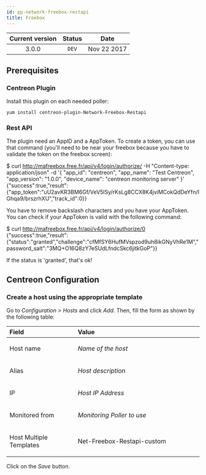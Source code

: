 ```yaml
---
id: pp-network-freebox-restapi
title: Freebox
---
```


| Current version | Status | Date |
| :-: | :-: | :-: |
| 3.0.0 | `DEV` | Nov 22 2017 |

## Prerequisites
### Centreon Plugin
Install this plugin on each needed poller:

    yum install centreon-plugin-Network-Freebox-Restapi

### Rest API
The plugin need an AppID and a AppToken. To create a token, you can use that command (you'll need to be near your freebox because you have to validate the token on the freebox screen):

   $ curl http://mafreebox.free.fr/api/v4/login/authorize/ -H "Content-type: application/json" -d '{ "app_id": "centreon", "app_name": "Test Centreon", "app_version": "1.0.0", "device_name": "centreon monitoring server" }'
   {"success":true,"result":{"app_token":"uU2avKR3BM6Gf\/VeV5lSy\/rKsLg8CCX8K4jviMCokQdDeYfn\/IGhqa9\/brszrhXU","track_id":0}}

You have to remove backslash characters and you have your AppToken. You can check if your AppToken is valid with the following command:

   $ curl http://mafreebox.free.fr/api/v4/login/authorize/0
   {"success":true,"result":{"status":"granted","challenge":"cfMfSY6HufMVspzod9uh8ikGNyVhRe1M","password_salt":"3MQ+O16Q8zY7eSUdLfndcSkc6jitkGoP"}}

If the status is 'granted', that's ok!

## Centreon Configuration
### Create a host using the appropriate template
Go to *Configuration &gt; Hosts* and click *Add*. Then, fill the form as
shown by the following table:

<table>
<colgroup>
<col width="35%" />
<col width="64%" />
</colgroup>
<thead>
<tr class="header">
<th align="left">Field</th>
<th align="left">Value</th>
</tr>
</thead>
<tbody>
<tr class="odd">
<td align="left"><p>Host name</p></td>
<td align="left"><p><em>Name of the host</em></p></td>
</tr>
<tr class="even">
<td align="left"><p>Alias</p></td>
<td align="left"><p><em>Host description</em></p></td>
</tr>
<tr class="odd">
<td align="left"><p>IP</p></td>
<td align="left"><p><em>Host IP Address</em></p></td>
</tr>
<tr class="even">
<td align="left"><p>Monitored from</p></td>
<td align="left"><p><em>Monitoring Poller to use</em></p></td>
</tr>
<tr class="odd">
<td align="left"><p>Host Multiple Templates</p></td>
<td align="left"><p>Net-Freebox-Restapi-custom</p></td>
</tr>
</tbody>
</table>

Click on the *Save* button.

